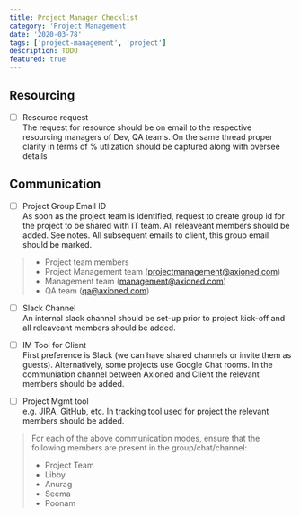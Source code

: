 ```yaml
---
title: Project Manager Checklist
category: 'Project Management'
date: '2020-03-78'
tags: ['project-management', 'project']
description: TODO
featured: true
---
```


## Resourcing

- [ ] Resource request  
      The request for resource should be on email to the respective resourcing managers of Dev, QA teams.
      On the same thread proper clarity in terms of % utlization should be captured along with oversee details

## Communication

- [ ] Project Group Email ID  
      As soon as the project team is identified, request to create group id for the project to be shared with IT team. All releaveant members should be added. See notes. All subsequent emails to client, this group email should be marked.

> - Project team members
> - Project Management team (projectmanagement@axioned.com)
> - Management team (management@axioned.com)
> - QA team (qa@axioned.com)

- [ ] Slack Channel  
      An internal slack channel should be set-up prior to project kick-off and all releaveant members should be added.

- [ ] IM Tool for Client  
      First preference is Slack (we can have shared channels or invite them as guests). Alternatively, some projects use Google Chat rooms. In the communiation channel between Axioned and Client the relevant members should be added.

- [ ] Project Mgmt tool  
      e.g. JIRA, GitHub, etc. In tracking tool used for project the relevant members should be added.

> For each of the above communication modes, ensure that the following members are present in the group/chat/channel:
>
> - Project Team
> - Libby
> - Anurag
> - Seema
> - Poonam
